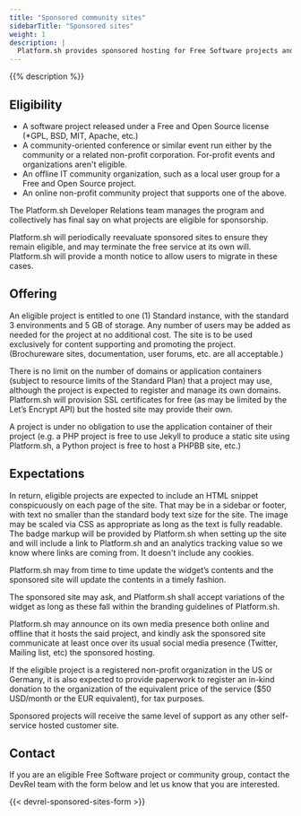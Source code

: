 ```yaml
---
title: "Sponsored community sites"
sidebarTitle: "Sponsored sites"
weight: 1
description: |
  Platform.sh provides sponsored hosting for Free Software projects and tech community events and organizations as part of our effort to support the Free Software community.
---
```


{{% description %}}

## Eligibility

* A software project released under a Free and Open Source license (*GPL, BSD, MIT, Apache, etc.)
* A community-oriented conference or similar event run either by the community or a related non-profit corporation.
For-profit events and organizations aren't eligible.
* An offline IT community organization, such as a local user group for a Free and Open Source project.
* An online non-profit community project that supports one of the above.

The Platform.sh Developer Relations team manages the program and collectively has final say on what projects are eligible for sponsorship.

Platform.sh will periodically reevaluate sponsored sites to ensure they remain eligible, and may terminate the free service at its own will. Platform.sh will provide a month notice to allow users to migrate in these cases.

## Offering

An eligible project is entitled to one (1) Standard instance, with the standard 3 environments and 5 GB of storage.
Any number of users may be added as needed for the project at no additional cost.
The site is to be used exclusively for content supporting and promoting the project.
(Brochureware sites, documentation, user forums, etc. are all acceptable.)

There is no limit on the number of domains or application containers (subject to resource limits of the Standard Plan) that a project may use, although the project is expected to register and manage its own domains. Platform.sh will provision SSL certificates for free (as may be limited by the Let’s Encrypt API) but the hosted site may provide their own.

A project is under no obligation to use the application container of their project (e.g. a PHP project is free to use Jekyll to produce a static site using Platform.sh, a Python project is free to host a PHPBB site, etc.)

## Expectations

In return, eligible projects are expected to include an HTML snippet conspicuously on each page of the site.
That may be in a sidebar or footer, with text no smaller than the standard body text size for the site. The image may be scaled via CSS as appropriate as long as the text is fully readable.
The badge markup will be provided by Platform.sh when setting up the site and will include a link to Platform.sh and an analytics tracking value so we know where links are coming from.
It doesn't include any cookies.

Platform.sh may from time to time update the widget’s contents and the sponsored site will update the contents in a timely fashion.

The sponsored site may ask, and Platform.sh shall accept variations of the widget as long as these fall within the branding guidelines of Platform.sh.

Platform.sh may announce on its own media presence both online and offline that it hosts the said project, and kindly ask the sponsored site communicate at least once over its usual social media presence (Twitter, Mailing list, etc) the sponsored hosting.

If the eligible project is a registered non-profit organization in the US or Germany, it is also expected to provide paperwork to register an in-kind donation to the organization of the equivalent price of the service ($50 USD/month or the EUR equivalent), for tax purposes.

Sponsored projects will receive the same level of support as any other self-service hosted customer site.

## Contact

If you are an eligible Free Software project or community group, contact the DevRel team with the form below and let us know that you are interested.

{{< devrel-sponsored-sites-form >}}

